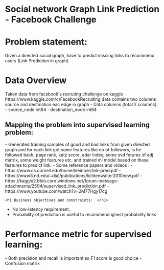 <p style="font-size:62;text-align:center"> <h1><b>Social network Graph Link Prediction - Facebook Challenge</b></h1> </p>
<h1> Problem statement: </h1>
Given a directed social graph, have to predict missing links to recommend users (Link Prediction in graph)

<h1> Data Overview</h1>
Taken data from facebook's recruting challenge on kaggle https://www.kaggle.com/c/FacebookRecruiting  
data contains two columns source and destination eac edge in graph 
    - Data columns (total 2 columns):  
    - source_node         int64  
    - destination_node    int64  
    
<h2> Mapping the problem into supervised learning problem:</h2>
- Generated training samples of good and bad links from given directed graph and for each link got some features like no of followers, is he followed back, page rank, katz score, adar index, some svd fetures of adj matrix, some weight features etc. and trained ml model based on these features to predict link. 
- Some reference papers and videos :  
    - https://www.cs.cornell.edu/home/kleinber/link-pred.pdf
    - https://www3.nd.edu/~dial/publications/lichtenwalter2010new.pdf
    - https://kaggle2.blob.core.windows.net/forum-message-attachments/2594/supervised_link_prediction.pdf
    - https://www.youtube.com/watch?v=2M77Hgy17cg
    
    <h1 Business objectives and constraints:  </h1>
- No low-latency requirement.
- Probability of prediction is useful to recommend ighest probability links


<h1> Performance metric for supervised learning:  </h1>
- Both precision and recall is important so F1 score is good choice
- Confusion matrix
